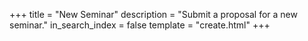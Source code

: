 +++
title = "New Seminar"
description = "Submit a proposal for a new seminar."
in_search_index = false
template = "create.html"
+++